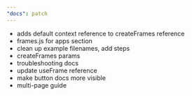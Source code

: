 ```yaml
---
"docs": patch
---
```


- adds default context reference to createFrames reference
- frames.js for apps section
- clean up example filenames, add steps
- createFrames params
- troubleshooting docs
- update useFrame reference
- make button docs more visible
- multi-page guide

